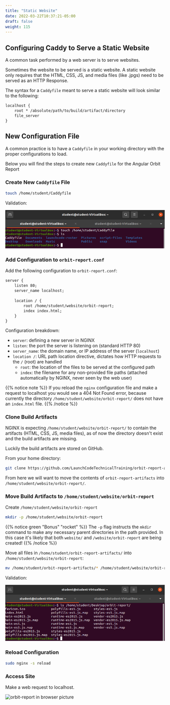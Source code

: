 ```yaml
---
title: "Static Website"
date: 2022-03-22T10:37:21-05:00
draft: false
weight: 115
---
```


## Configuring Caddy to Serve a Static Website

A common task performed by a web server is to serve websites.

Sometimes the website to be served is a static website. A static website only requires that the HTML, CSS, JS, and media files (like .jpgs) need to be served as an HTTP Response.

The syntax for a `Caddyfile` meant to serve a static website will look similar to the following:

```caddy
localhost {
    root * /absolute/path/to/build/artifact/directory
    file_server
}
```

## New Configuration File

A common practice is to have a `Caddyfile` in your working directory with the proper configurations to load.

Below you will find the steps to create new `Caddyfile` for the Angular Orbit Report

### Create New `Caddyfile` File

```bash
touch /home/student/Caddyfile
```

Validation:

![touch-caddyfile](pictures/touch-caddyfile.png?classes=border)

### Add Configuration to `orbit-report.conf`

Add the following configuration to `orbit-report.conf`:

```nginx
server {
    listen 80;
    server_name localhost;

    location / {
        root /home/student/website/orbit-report;
        index index.html;
    }
}
```

Configuration breakdown:

- `server`: defining a new server in NGINX
- `listen`: the port the server is listening on (standard HTTP 80)
- `server_name`: the domain name, or IP address of the server (`localhost`)
- `location /`: URL path location directive, dictates how HTTP requests to the `/` (root) are handled
  - `root`: the location of the files to be served at the configured path
  - `index`: the filename for any non-provided file paths (attached automatically by NGINX, never seen by the web user)

{{% notice note %}}
If you reload the `nginx` configuration file and make a request to localhost you would see a 404 Not Found error, because currently the directory `/home/student/website/orbit-report/` does not have an `index.html` file.
{{% /notice %}}

### Clone Build Artifacts

NGINX is expecting `/home/student/website/orbit-report/` to contain the artifacts (HTML, CSS, JS, media files), as of now the directory doesn't exist and the build artifacts are missing.

Luckily the build artifacts are stored on GitHub.

From your home directory:

```bash
git clone https://github.com/LaunchCodeTechnicalTraining/orbit-report-artifacts
```

From here we will want to move the contents of `orbit-report-artifacts` into `/home/student/website/orbit-report/`.

### Move Build Artifacts to `/home/student/website/orbit-report`

Create `/home/student/website/orbit-report`

```bash
mkdir -p /home/student/website/orbit-report
```

{{% notice green "Bonus" "rocket" %}}
The `-p` flag instructs the `mkdir` command to make any necessary parent directories in the path provided. In this case it's likely that both `website/` and `/website/orbit-report` are being created!
{{% /notice %}}

Move all files in `/home/student/orbit-report-artifacts/` into `/home/student/website/orbit-report`:

```bash
mv /home/student/orbit-report-artifacts/* /home/student/website/orbit-report/
```

Validation:

![ls /home/student/website/orbit-report output](pictures/ls-orbit-report.png?classes=border)

### Reload Configuration

```bash
sudo nginx -s reload
```

### Access Site

Make a web request to localhost.

![orbit-report in browser picture](pictures/orbit-report-in-browser.png?classes=border)

<!-- 127.0.0.1 {
    root * /absolute/path/to/build/artifact/directory
    file_server
}
```

additional file_server options:

```
localhost {
    root * /absolute/path/to/build/artifact/directory
    file_server {
        precompressed gzip zstd
    } 
}
```

force http:

```
http://localhost {
    root * /absolute/path/to/build/artifact/directory
    file_server
}
``` -->